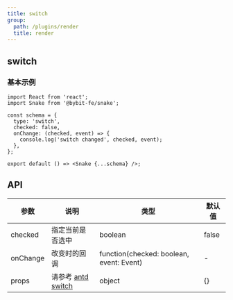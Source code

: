 ```yaml
---
title: switch
group:
  path: /plugins/render
  title: render
---
```


## switch

### 基本示例

```tsx
import React from 'react';
import Snake from '@bybit-fe/snake';

const schema = {
  type: 'switch',
  checked: false,
  onChange: (checked, event) => {
    console.log('switch changed', checked, event);
  },
};

export default () => <Snake {...schema} />;
```

## API

| 参数 | 说明 | 类型 | 默认值 |
| --- | --- | --- | --- |
| checked | 指定当前是否选中 | boolean | false |
| onChange | 改变时的回调 | function(checked: boolean, event: Event) | - |
| props | 请参考 [antd switch](https://ant.design/components/switch-cn/) | object | {} |
